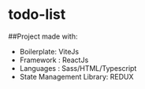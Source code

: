# todo-list
##Project made with:
- Boilerplate: ViteJs
- Framework : ReactJs
- Languages : Sass/HTML/Typescript
- State Management Library: REDUX
